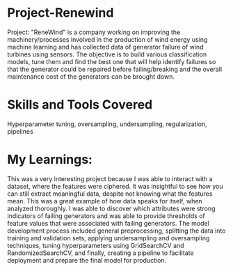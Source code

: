 # Project-Renewind
Project: "ReneWind" is a company working on improving the machinery/processes involved in the production of wind energy using machine learning and has collected data of generator failure of wind turbines using sensors. The objective is to build various classification models, tune them and find the best one that will help identify failures so that the generator could be repaired before failing/breaking and the overall maintenance cost of the generators can be brought down.

# Skills and Tools Covered
Hyperparameter tuning, oversampling, undersampling, regularization, pipelines

# My Learnings:
This was a very interesting project because I was able to interact with a dataset, where the features were ciphered. It was insightful to see how you can still extract meaningful data, despite not knowing what the features mean. This was a great example of how data speaks for itself, when analyzed thoroughly. I was able to discover which attributes were strong indicators of failing generators and was able to provide thresholds of feature values that were associated with failing generators. The model development process included general preprocessing, splitting the data into training and validation sets, applying undersampling and oversampling techniques, tuning hyperparameters using GridSearchCV and RandomizedSearchCV, and finally, creating a pipeline to facilitate deployment and prepare the final model for production.
